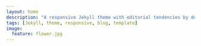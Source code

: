 ```yaml
---
layout: home
description: "A responsive Jekyll theme with editorial tendencies by designer Michael Rose."
tags: [Jekyll, theme, responsive, blog, template]
image:
  feature: flower.jpg
---
```

